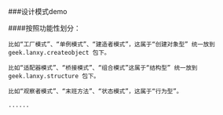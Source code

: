 ###设计模式demo

####按照功能性划分：

    比如“工厂模式”、“单例模式”、“建造者模式”，这属于“创建对象型” 统一放到 geek.lanxy.createobject 包下。

    比如“适配器模式”、“桥接模式”、“组合模式”这属于“结构型” 统一放到 geek.lanxy.structure 包下。

    比如“观察者模式”、“末班方法”、“状态模式”，这属于“行为型”。

    ......
